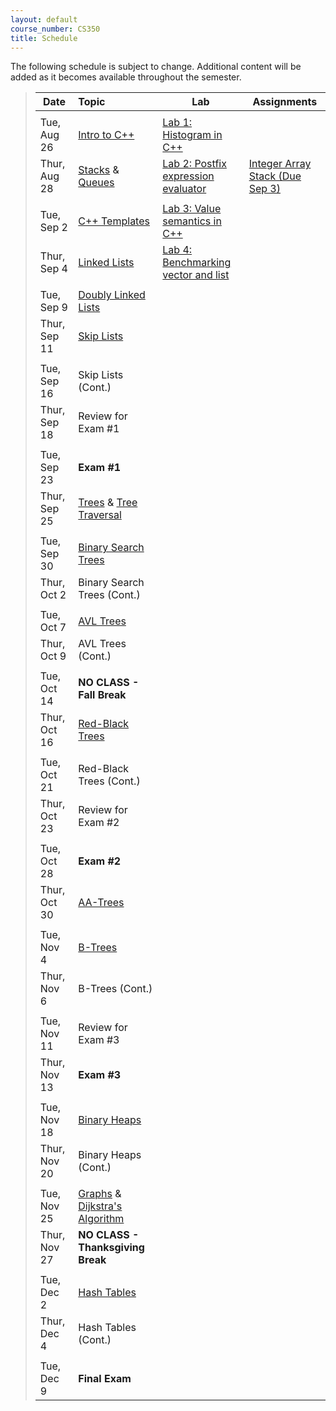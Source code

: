 ```yaml
---
layout: default
course_number: CS350
title: Schedule
---
```


The following schedule is subject to change.
Additional content will be added as it becomes available throughout the semester.


>| **Date**       | **Topic**                                         |  **Lab**                                      |  **Assignments**                  |
>| ---------------|:--------------------------------------------------|-----------------------------------------------|-----------------------------------|
>||||
>| Tue, Aug 26    |  [Intro to C++](lectures/intro_to_C++.html)       |  [Lab 1: Histogram in C++](labs/lab01.html)   |                                   |
>| Thur, Aug 28   |  [Stacks](lectures/Stacks_lecture.pdf) & [Queues](lectures/Queues_lecture.pdf)  |  [Lab 2: Postfix expression evaluator](labs/lab02.html)  |  [Integer Array Stack (Due Sep 3)](assign/assign01.html)  |
>||||
>| Tue, Sep 2     |  [C++ Templates](lectures/C++_templates.html)     |  [Lab 3: Value semantics in C++](labs/lab03.html)  |                                   |
>| Thur, Sep 4    |  [Linked Lists](lectures/LinkedList_lecture.pdf)  |  [Lab 4: Benchmarking vector and list](labs/lab04.html)  |                                   |
>||||
>| Tue, Sep 9     |  [Doubly Linked Lists](lectures/DoublyLinkedList_lecture.pdf)  |                                      |                                   |
>| Thur, Sep 11   |  [Skip Lists](lectures/Skip_Lists.pdf)                         |                                      |                                   |
>||||
>| Tue, Sep 16    |  Skip Lists (Cont.)                               |                                               |                                   |
>| Thur, Sep 18   |  Review for Exam #1                               |                                               |                                   |
>||||
>| Tue, Sep 23    |  **Exam #1**                                      |                                               |                                   |
>| Thur, Sep 25   |  [Trees](lectures/Trees_lecture.pdf) & [Tree Traversal](lectures/Tree_Traversal_lecture.pdf)  |                                               |                                   |
>||||
>| Tue, Sep 30    |  [Binary Search Trees](lectures/Binary_Search_Trees.pdf)  |                                               |                                   |
>| Thur, Oct 2    |  Binary Search Trees (Cont.)                      |                                               |                                   |
>||||
>| Tue, Oct 7     |  [AVL Trees](lectures/AVL_Trees.pdf)              |                                               |                                   |
>| Thur, Oct 9    |  AVL Trees (Cont.)                                |                                               |                                   |
>||||
>| Tue, Oct 14    |  **NO CLASS - Fall Break**                        |                                               |                                   |
>| Thur, Oct 16   |  [Red-Black Trees](lectures/Red-Black_Trees.pdf)  |                                               |                                   |
>||||
>| Tue, Oct 21    |  Red-Black Trees (Cont.)                          |                                               |                                   |
>| Thur, Oct 23   |  Review for Exam #2                               |                                               |                                   |
>||||
>| Tue, Oct 28    |  **Exam #2**                                      |                                               |                                   |
>| Thur, Oct 30   |  [AA-Trees](lectures/AA-tree_lecture.pdf)         |                                               |                                   |
>||||
>| Tue, Nov 4     |  [B-Trees](lectures/B-Trees.pdf)                  |                                               |                                   |
>| Thur, Nov 6    |  B-Trees (Cont.)                                  |                                               |                                   |
>||||
>| Tue, Nov 11    |  Review for Exam #3                               |                                               |                                   |
>| Thur, Nov 13   |  **Exam #3**                                      |                                               |                                   |
>||||
>| Tue, Nov 18    |  [Binary Heaps](lectures/Heaps.pdf)               |                                               |                                   |
>| Thur, Nov 20   |  Binary Heaps (Cont.)                             |                                               |                                   |
>||||
>| Tue, Nov 25    |  [Graphs](lectures/Graphs.pdf) & [Dijkstra's Algorithm](lectures/Dijkstras_Algorithm.pdf)  |                                               |                                   |
>| Thur, Nov 27   |  **NO CLASS - Thanksgiving Break**                |                                               |                                   |
>||||
>| Tue, Dec 2     |  [Hash Tables](lectures/Hash_Tables.pdf)          |                                               |                                   |
>| Thur, Dec 4    |  Hash Tables (Cont.)                              |                                               |                                   |
>||||
>| Tue, Dec 9     |  **Final Exam**                                   |                                               |                                   |


<!--
>| **Date**       | **Topic**                                      |  **Lab**                                      |  **Assignments**                  |
>| ---------------|:-----------------------------------------------|-----------------------------------------------|-----------------------------------|
>||||
>| Tue, Aug 26    |  [Intro to C++](lectures/intro_to_C++.html)    |  [Lab 1: Histogram in C++](labs/lab01.html)   |                                   |
>| Thur, Aug 28   |  Stacks & Queues                               |  Postfix expression evaluator                 |  Integer Array Stack (Due Sep 3)  |
>||||
>| Tue, Sep 2     |  [C++ Templates](lectures/C++_templates.html)  |  Value semantics in C++                       |                                   |
>| Thur, Sep 4    |  Linked Lists                                  |  Benchmarking vector and list                 |                                   |
>||||
>| Tue, Sep 9     |  Doubly-Linked Lists                           |  Linked list implementation                   |  Doubly Linked List (Due Sep 15)  |
>| Thur, Sep 11   |  Skip Lists                                    |                                               |                                   |
>||||
>| Tue, Sep 16    |  Skip Lists (Cont.)                            |                                               |  Skip List (Due Sep 22)           |
>| Thur, Sep 18   |  Review for Exam #1                            |                                               |                                   |
>||||
>| Tue, Sep 23    |  Exam #1                                       |                                               |                                   |
>| Thur, Sep 25   |  Trees/Tree Traversal                          |                                               |                                   |
>||||
>| Tue, Sep 30    |  Binary Search Trees                           |  Binary tree traversal algorithms             |  Random Art (Due Oct 6)           |
>| Thur, Oct 2    |  Binary Search Trees (Cont.)                   |  Binary search trees                          |                                   |
>||||
>| Tue, Oct 7     |  AVL Trees                                     |                                               |  Binary Search Tree (Due Oct 22)  |
>| Thur, Oct 9    |  AVL Trees (Cont.)                             |                                               |                                   |
>||||
>| Tue, Oct 14    |  **NO CLASS - Fall Break**                     |                                               |                                   |
>| Thur, Oct 16   |  Red-Black Trees                               |                                               |                                   |
>||||
>| Tue, Oct 21    |  Red-Black Trees (Cont.)                       |                                               |                                   |
>| Thur, Oct 23   |  Review for Exam #2                            |                                               |                                   |
>||||
>| Tue, Oct 28    |  Exam #2                                       |                                               |                                   |
>| Thur, Oct 30   |  AA-Trees                                      |                                               |  AA Tree (Due Nov 10)             |
>||||
>| Tue, Nov 4     |  B-Trees                                       |                                               |                                   |
>| Thur, Nov 6    |  B-Trees (Cont.)                               |                                               |                                   |
>||||
>| Tue, Nov 11    |  Review for Exam #3                            |                                               |                                   |
>| Thur, Nov 13   |  Exam #3                                       |                                               |                                   |
>||||
>| Tue, Nov 18    |  Binary Heaps                                  |                                               |  Binary Heap (Due Nov 26)         |
>| Thur, Nov 20   |  Binary Heaps (Cont.)                          |                                               |                                   |
>||||
>| Tue, Nov 25    |  Graphs                                        |                                               |                                   |
>| Thur, Nov 27   |  **NO CLASS - Thanksgiving Break**             |                                               |                                   |
>||||
>| Tue, Dec 2     |  Hash Tables                                   |                                               |  Hash Table (Due Dec 8)           |
>| Thur, Dec 4    |  Hash Tables (Cont.)                           |                                               |                                   |
>||||
>| Tue, Dec 9     |  **Final Exam**                                |                                               |                                   |
-->



<!-- vim:set wrap: ­-->
<!-- vim:set linebreak: -->
<!-- vim:set nolist: -->
